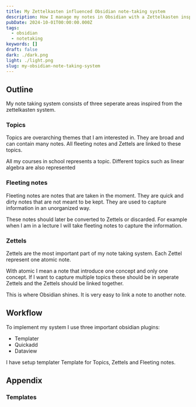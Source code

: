 ```yaml
---
title: My Zettelkasten influenced Obsidian note-taking system
description: How I manage my notes in Obsidian with a Zettelkasten inspired system. For my academic learning, professional work, and personal projects.
pubDate: 2024-10-01T00:00:00.000Z
tags:
  - obsidian
  - notetaking
keywords: []
draft: false
dark: ./dark.png
light: ./light.png
slug: my-obsidian-note-taking-system
---
```


## Outline

My note taking system consists of three seperate areas inspired from the zettelkasten system.

### Topics

Topics are overarching themes that I am interested in. They are broad and can contain many notes. All fleeting notes and Zettels are linked to these topics.

All my courses in school represents a topic. Different topics such as linear algebra are also represented

### Fleeting notes

Fleeting notes are notes that are taken in the moment. They are quick and dirty notes that are not meant to be kept. They are used to capture information in an unorganized way.

These notes should later be converted to Zettels or discarded. For example when I am in a lecture I will take fleeting notes to capture the information.

### Zettels

Zettels are the most important part of my note taking system. Each Zettel represent one atomic note.

With atomic I mean a note that introduce one concept and only one concept. If I want to capture multiple topics these should be in seperate Zettels and the Zettels should be linked together.

This is where Obsidian shines. It is very easy to link a note to another note.

## Workflow

To implement my system I use three important obsidian plugins:

- Templater
- Quickadd
- Dataview

I have setup templater Template for Topics, Zettels and Fleeting notes.

## Appendix

### Templates
